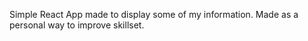Simple React App made to display some of my information.
Made as a personal way to improve skillset.
